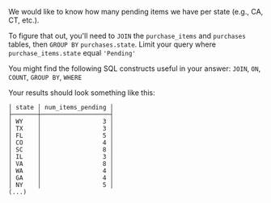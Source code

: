 We would like to know how many pending items we have per state (e.g., CA, CT, etc.).

To figure that out, you'll need to `JOIN` the `purchase_items` and `purchases` tables, then
`GROUP BY` `purchases.state`. Limit your query where `purchase_items.state` equal `'Pending'`

You might find the following SQL constructs useful in your answer: `JOIN`, `ON`, `COUNT`, `GROUP BY`, `WHERE`

Your results should look something like this:
```
│ state │ num_items_pending │
├───────┼───────────────────┤
│ WY    │                 3 │
│ TX    │                 3 │
│ FL    │                 5 │
│ CO    │                 4 │
│ SC    │                 8 │
│ IL    │                 3 │
│ VA    │                 8 │
│ WA    │                 4 │
│ GA    │                 4 │
│ NY    │                 5 │
(...)
```